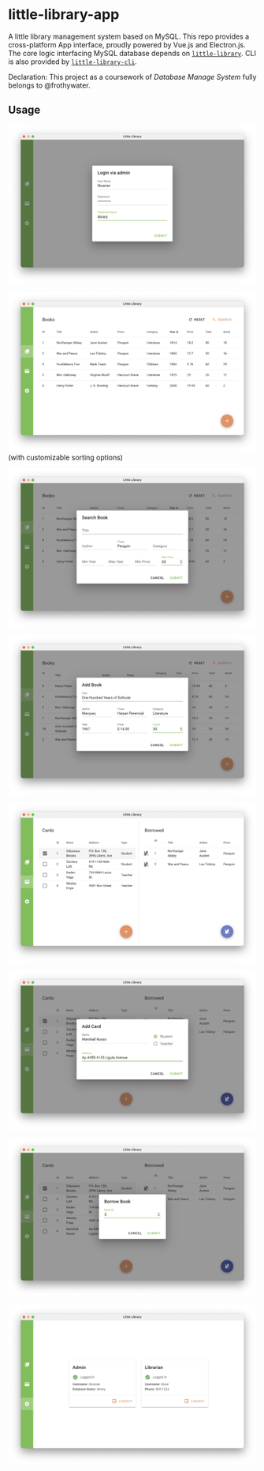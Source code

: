# little-library-app

A little library management system based on MySQL.
This repo provides a cross-platform App interface, proudly powered by Vue.js and Electron.js.
The core logic interfacing MySQL database depends on [`little-library`](https://github.com/frothywater/little-library). CLI is also provided by [`little-library-cli`](https://github.com/frothywater/little-library-cli).

Declaration: This project as a coursework of _Database Manage System_ fully belongs to @frothywater.

## Usage

![Login](./screenshots/admin-login.png)

![Books](./screenshots/books.png)
(with customizable sorting options)

![Search book](./screenshots/search-book.png)

![Add book](./screenshots/add-book.png)

![Cards and one's borrowed books](./screenshots/cards.png)

![Add card](./screenshots/add-card.png)

![Borrow book](./screenshots/borrow-book.png)

![Settings](./screenshots/settings.png)

